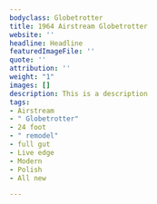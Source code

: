 ```yaml
---
bodyclass: Globetrotter
title: 1964 Airstream Globetrotter
website: ''
headline: Headline
featuredImageFile: ''
quote: ''
attribution: ''
weight: "1"
images: []
description: This is a description
tags:
- Airstream
- " Globetrotter"
- 24 foot
- " remodel"
- full gut
- Live edge
- Modern
- Polish
- All new

---
```

